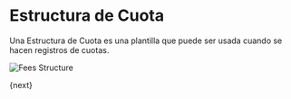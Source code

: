 <!-- add-breadcrumbs -->
# Estructura de Cuota

Una Estructura de Cuota es una plantilla que puede ser usada cuando se hacen registros de cuotas.

<img class="screenshot" alt="Fees Structure" src="{{docs_base_url}}/v12/assets/img/education/fees/fee-structure.png">

{next}
